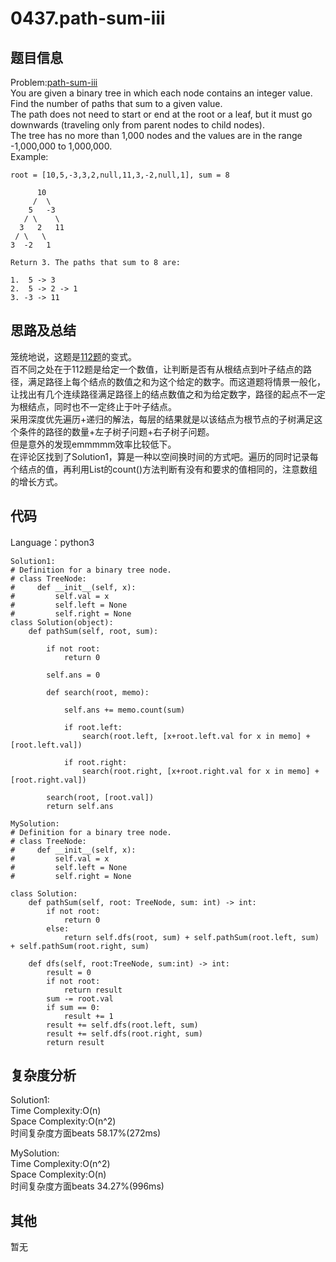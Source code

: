 # 0437.path-sum-iii  

## 题目信息  
Problem:[path-sum-iii](https://leetcode.com/problems/path-sum-iii/)  
You are given a binary tree in which each node contains an integer value.  
Find the number of paths that sum to a given value.  
The path does not need to start or end at the root or a leaf, but it must go downwards (traveling only from parent nodes to child nodes).  
The tree has no more than 1,000 nodes and the values are in the range -1,000,000 to 1,000,000.  
Example:  
```
root = [10,5,-3,3,2,null,11,3,-2,null,1], sum = 8

      10
     /  \
    5   -3
   / \    \
  3   2   11
 / \   \
3  -2   1

Return 3. The paths that sum to 8 are:

1.  5 -> 3
2.  5 -> 2 -> 1
3. -3 -> 11
```

## 思路及总结
笼统地说，这题是[112题](https://github.com/Mionger/LeetCode/blob/master/PASS1/Tree/concept/0112-path-sum.md)的变式。  
百不同之处在于112题是给定一个数值，让判断是否有从根结点到叶子结点的路径，满足路径上每个结点的数值之和为这个给定的数字。而这道题将情景一般化，让找出有几个连续路径满足路径上的结点数值之和为给定数字，路径的起点不一定为根结点，同时也不一定终止于叶子结点。  
采用深度优先遍历+递归的解法，每层的结果就是以该结点为根节点的子树满足这个条件的路径的数量+左子树子问题+右子树子问题。  
但是意外的发现emmmmm效率比较低下。  
在评论区找到了Solution1，算是一种以空间换时间的方式吧。遍历的同时记录每个结点的值，再利用List的count()方法判断有没有和要求的值相同的，注意数组的增长方式。  


## 代码
Language：python3  
```
Solution1:
# Definition for a binary tree node.
# class TreeNode:
#     def __init__(self, x):
#         self.val = x
#         self.left = None
#         self.right = None
class Solution(object):
    def pathSum(self, root, sum):

        if not root:
            return 0
        
        self.ans = 0

        def search(root, memo):
            
            self.ans += memo.count(sum)
            
            if root.left:
                search(root.left, [x+root.left.val for x in memo] + [root.left.val])
            
            if root.right:
                search(root.right, [x+root.right.val for x in memo] + [root.right.val])
                
        search(root, [root.val])
        return self.ans
```

```
MySolution:
# Definition for a binary tree node.
# class TreeNode:
#     def __init__(self, x):
#         self.val = x
#         self.left = None
#         self.right = None

class Solution:
    def pathSum(self, root: TreeNode, sum: int) -> int:
        if not root:
            return 0
        else:
            return self.dfs(root, sum) + self.pathSum(root.left, sum) + self.pathSum(root.right, sum)
    
    def dfs(self, root:TreeNode, sum:int) -> int:
        result = 0
        if not root:
            return result
        sum -= root.val
        if sum == 0:
            result += 1
        result += self.dfs(root.left, sum)
        result += self.dfs(root.right, sum)
        return result
```

## 复杂度分析  
Solution1:  
Time Complexity:O(n)  
Space Complexity:O(n^2)  
时间复杂度方面beats 58.17%(272ms)  

MySolution:  
Time Complexity:O(n^2)  
Space Complexity:O(n)  
时间复杂度方面beats 34.27%(996ms)  

## 其他  
暂无  
